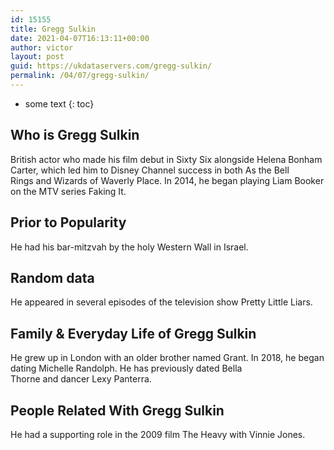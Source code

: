 ```yaml
---
id: 15155
title: Gregg Sulkin
date: 2021-04-07T16:13:11+00:00
author: victor
layout: post
guid: https://ukdataservers.com/gregg-sulkin/
permalink: /04/07/gregg-sulkin/
---
```


* some text
{: toc}


## Who is Gregg Sulkin



British actor who made his film debut in Sixty Six alongside Helena Bonham Carter, which led him to Disney Channel success in both As the Bell Rings and Wizards of Waverly Place. In 2014, he began playing Liam Booker on the MTV series Faking It. 

                
                
                
## Prior to Popularity



He had his bar-mitzvah by the holy Western Wall in Israel. 

                
                
                
## Random data



He appeared in several episodes of the television show Pretty Little Liars. 

                
                
                
## Family & Everyday Life of Gregg Sulkin



He grew up in London with an older brother named Grant. In 2018, he began dating Michelle Randolph. He has previously dated Bella Thorne and dancer Lexy Panterra. 

                
                
                
## People Related With Gregg Sulkin



He had a supporting role in the 2009 film The Heavy with Vinnie Jones. 

                
              
            
          
          
          